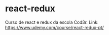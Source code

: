# react-redux
Curso de react e redux da escola Cod3r.
Link: https://www.udemy.com/course/react-redux-pt/
